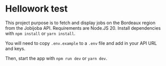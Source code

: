 # Hellowork test

This project purpose is to fetch and display jobs on the Bordeaux region from the Jobijoba API. Requirements are Node.JS 20. Install dependencies with `npm install` or `yarn install`.

You will need to copy `.env.example` to a `.env` file and add in your API URL and keys.

Then, start the app with `npm run dev` or `yarn dev`.
